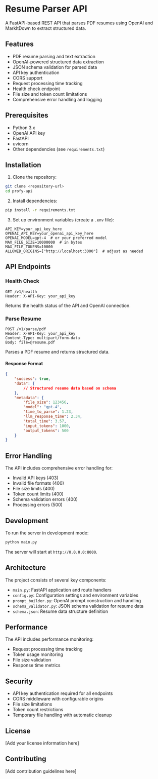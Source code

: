 # Resume Parser API

A FastAPI-based REST API that parses PDF resumes using OpenAI and MarkItDown to extract structured data.

## Features

- PDF resume parsing and text extraction
- OpenAI-powered structured data extraction
- JSON schema validation for parsed data
- API key authentication
- CORS support
- Request processing time tracking
- Health check endpoint
- File size and token count limitations
- Comprehensive error handling and logging

## Prerequisites

- Python 3.x
- OpenAI API key
- FastAPI
- uvicorn
- Other dependencies (see `requirements.txt`)

## Installation

1. Clone the repository:
```bash
git clone <repository-url>
cd profy-api
```

2. Install dependencies:
```bash
pip install -r requirements.txt
```

3. Set up environment variables (create a `.env` file):
```env
API_KEY=your_api_key_here
OPENAI_API_KEY=your_openai_api_key_here
OPENAI_MODEL=gpt-4  # or your preferred model
MAX_FILE_SIZE=10000000  # in bytes
MAX_FILE_TOKENS=10000
ALLOWED_ORIGINS=["http://localhost:3000"]  # adjust as needed
```

## API Endpoints

### Health Check
```http
GET /v1/health
Header: X-API-Key: your_api_key
```
Returns the health status of the API and OpenAI connection.

### Parse Resume
```http
POST /v1/parse/pdf
Header: X-API-Key: your_api_key
Content-Type: multipart/form-data
Body: file=@resume.pdf
```
Parses a PDF resume and returns structured data.

#### Response Format
```json
{
    "success": true,
    "data": {
        // Structured resume data based on schema
    },
    "metadata": {
        "file_size": 123456,
        "model": "gpt-4",
        "time_to_parse": 1.23,
        "llm_response_time": 2.34,
        "total_time": 3.57,
        "input_tokens": 1000,
        "output_tokens": 500
    }
}
```

## Error Handling

The API includes comprehensive error handling for:
- Invalid API keys (403)
- Invalid file formats (400)
- File size limits (400)
- Token count limits (400)
- Schema validation errors (400)
- Processing errors (500)

## Development

To run the server in development mode:

```bash
python main.py
```

The server will start at `http://0.0.0.0:8000`.

## Architecture

The project consists of several key components:
- `main.py`: FastAPI application and route handlers
- `config.py`: Configuration settings and environment variables
- `prompt_builder.py`: OpenAI prompt construction and handling
- `schema_validator.py`: JSON schema validation for resume data
- `schema.json`: Resume data structure definition

## Performance

The API includes performance monitoring:
- Request processing time tracking
- Token usage monitoring
- File size validation
- Response time metrics

## Security

- API key authentication required for all endpoints
- CORS middleware with configurable origins
- File size limitations
- Token count restrictions
- Temporary file handling with automatic cleanup

## License

[Add your license information here]

## Contributing

[Add contribution guidelines here] 